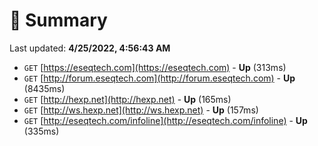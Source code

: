 # 📖 Summary
Last updated: **4/25/2022, 4:56:43 AM**

- `GET` [https://eseqtech.com](https://eseqtech.com) - **Up** (313ms)
- `GET` [http://forum.eseqtech.com](http://forum.eseqtech.com) - **Up** (8435ms)
- `GET` [http://hexp.net](http://hexp.net) - **Up** (165ms)
- `GET` [http://ws.hexp.net](http://ws.hexp.net) - **Up** (157ms)
- `GET` [http://eseqtech.com/infoline](http://eseqtech.com/infoline) - **Up** (335ms)
